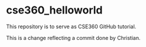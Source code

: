 # cse360_helloworld
This repository is to serve as CSE360 GitHub tutorial.

This is a change reflecting a commit done by Christian.
